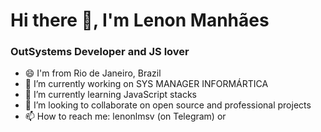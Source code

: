 # Hi there 👋, I'm Lenon Manhães
### OutSystems Developer and JS lover
<!--
**lenonlmsv/lenonlmsv** is a ✨ _special_ ✨ repository because its `README.md` (this file) appears on your GitHub profile.
-->
- 😄 I'm from Rio de Janeiro, Brazil
- 🔭 I’m currently working on SYS MANAGER INFORMÁRTICA
- 🌱 I’m currently learning JavaScript stacks
- 👯 I’m looking to collaborate on open source and professional projects
- 📫 How to reach me: lenonlmsv (on Telegram) or <a href="https://www.linkedin.com/in/lenonmanhaes/" target="_blank"></a>
